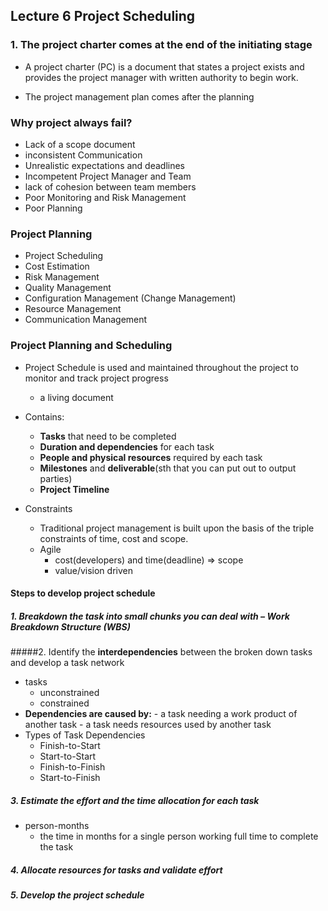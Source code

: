 ## Lecture 6 Project Scheduling

### 1. The project charter comes at the end of the initiating stage
+ A project charter (PC) is a document that states a project exists and provides the project manager with written authority to begin work.

+ The project management plan comes after the planning

### Why project always fail?
+ Lack of a scope document
+ inconsistent Communication
+ Unrealistic expectations and deadlines
+ Incompetent Project Manager and Team
+ lack of cohesion between team members
+ Poor Monitoring and Risk Management
+ Poor Planning

### Project Planning
+ Project Scheduling
+ Cost Estimation
+ Risk Management
+ Quality Management
+ Configuration Management (Change Management)
+ Resource Management
+ Communication Management

### **Project Planning and Scheduling**
+ Project Schedule is used and maintained throughout the project to monitor and track project progress 
	- a living document
+ Contains:
	- **Tasks** that need to be completed
	- **Duration and dependencies** for each task
	- **People and physical resources** required by each task
	- **Milestones** and **deliverable**(sth that you can put out to output parties)
	- **Project Timeline**

+ Constraints
	- Traditional project management is built upon the basis of the triple constraints of time, cost and scope.
	- Agile
		- cost(developers) and time(deadline) => scope
		- value/vision driven

#### Steps to develop project schedule
##### 1. Breakdown the task into small chunks you can deal with – **Work Breakdown Structure (WBS)**
#####2. Identify the **interdependencies** between the broken down tasks and develop a task network
+ tasks
	- unconstrained
	- constrained
+ **Dependencies are caused by:**
		- a task needing a work product of another task
		- a task needs resources used by another task
+ Types of Task Dependencies
	- Finish-to-Start
	- Start-to-Start
	- Finish-to-Finish
	- Start-to-Finish

##### 3. Estimate the **effort** and the **time allocation** for each task
+ person-months
	- the time in months for a single person working full time to complete the task
##### 4. **Allocate resources** for tasks and validate effort
##### 5. Develop the **project schedule** 
